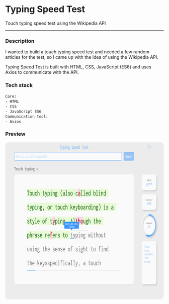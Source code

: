 # Typing Speed Test

Touch typing speed test using the Wikipedia API

---

### Description

<p>I wanted to build a touch typing speed test and needed a few random articles for the test, so I came up with the idea of using the Wikipedia API.</p>

<p>Typing Speed Test is built with HTML, CSS, JavaScript (ES6) and uses Axios to communicate with the API.</p>

### Tech stack

```
Core:
- HTML
- CSS
- JavaScript ES6
Communication tool:
- Axios
```

### Preview

<img src="/preview.png" height="500" style="border-radius:10px;margin-bottom:1rem;" />
